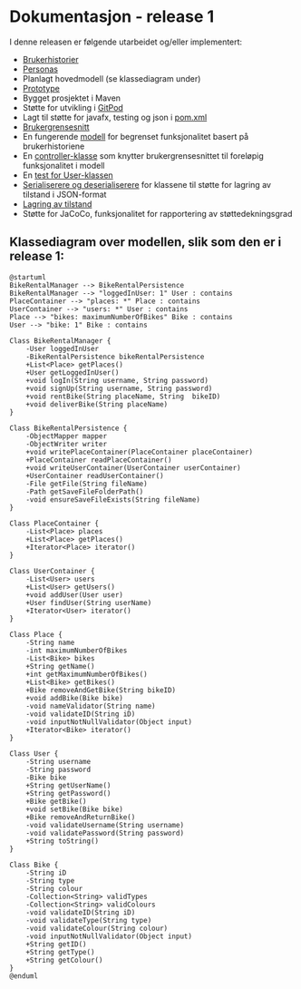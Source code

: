 
# Dokumentasjon - release 1

I denne releasen er følgende utarbeidet og/eller implementert:
- [Brukerhistorier](../2247/readme.md)
- [Personas](../2247/readme.md)
- Planlagt hovedmodell (se klassediagram under)
- [Prototype](../2247/readme.md)
- Bygget prosjektet i Maven
- Støtte for utvikling i [GitPod](https://gitpod.stud.ntnu.no/#https://gitlab.stud.idi.ntnu.no/it1901/groups-2022/gr2247/gr2247)
- Lagt til støtte for javafx, testing og json i [pom.xml](../2247/pom.xml)
- [Brukergrensesnitt](../2247/src/main/resources/bikeRentalApp/core/BikeRentalApp.fxml)
- En fungerende [modell](../2247/src/main/java/bikeRentalApp/core/) for begrenset funksjonalitet basert på brukerhistoriene
- En [controller-klasse](../2247/src/main/java/bikeRentalApp/core/BikeRentalAppController.java) som knytter brukergrensesnittet til foreløpig funksjonalitet i modell
- En [test for User-klassen](../2247/src/test/java/bikeRentalApp/core/UserTest.java)
- [Serialiserere og deserialiserere](../2247/src/main/java/bikeRentalApp/json/) for klassene til støtte for lagring av tilstand i JSON-format
- [Lagring av tilstand](../2247/src/main/java/bikeRentalApp/json/BikeRentalPersistence.java)
- Støtte for JaCoCo, funksjonalitet for rapportering av støttedekningsgrad

## Klassediagram over modellen, slik som den er i release 1:

```plantuml
@startuml
BikeRentalManager --> BikeRentalPersistence
BikeRentalManager --> "loggedInUser: 1" User : contains
PlaceContainer --> "places: *" Place : contains
UserContainer --> "users: *" User : contains
Place --> "bikes: maximumNumberOfBikes" Bike : contains
User --> "bike: 1" Bike : contains

Class BikeRentalManager {
    -User loggedInUser
    -BikeRentalPersistence bikeRentalPersistence
    +List<Place> getPlaces()
    +User getLoggedInUser()
    +void logIn(String username, String password)
    +void signUp(String username, String password)
    +void rentBike(String placeName, String  bikeID)
    +void deliverBike(String placeName)
}

Class BikeRentalPersistence {
    -ObjectMapper mapper
    -ObjectWriter writer
    +void writePlaceContainer(PlaceContainer placeContainer)
    +PlaceContainer readPlaceContainer()
    +void writeUserContainer(UserContainer userContainer)
    +UserContainer readUserContainer()
    -File getFile(String fileName)
    -Path getSaveFileFolderPath()
    -void ensureSaveFileExists(String fileName)
}

Class PlaceContainer {
    -List<Place> places
    +List<Place> getPlaces()
    +Iterator<Place> iterator()
}

Class UserContainer {
    -List<User> users
    +List<User> getUsers()
    +void addUser(User user)
    +User findUser(String userName)
    +Iterator<User> iterator()
}

Class Place {
    -String name
    -int maximumNumberOfBikes
    -List<Bike> bikes
    +String getName()
    +int getMaximumNumberOfBikes()
    +List<Bike> getBikes()
    +Bike removeAndGetBike(String bikeID)
    +void addBike(Bike bike)
    -void nameValidator(String name)
    -void validateID(String iD)
    -void inputNotNullValidator(Object input)
    +Iterator<Bike> iterator()
}

Class User {
    -String username
    -String password
    -Bike bike
    +String getUserName()
    +String getPassword()
    +Bike getBike()
    +void setBike(Bike bike)
    +Bike removeAndReturnBike()
    -void validateUsername(String username)
    -void validatePassword(String password)
    +String toString()
}

Class Bike {
    -String iD
    -String type
    -String colour
    -Collection<String> validTypes
    -Collection<String> validColours
    -void validateID(String iD)
    -void validateType(String type)
    -void validateColour(String colour)
    -void inputNotNullValidator(Object input)
    +String getID()
    +String getType()
    +String getColour()
}
@enduml
```